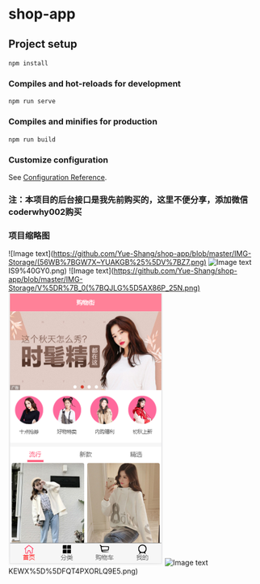 # shop-app

## Project setup
```
npm install
```

### Compiles and hot-reloads for development
```
npm run serve
```

### Compiles and minifies for production
```
npm run build
```

### Customize configuration
See [Configuration Reference](https://cli.vuejs.org/config/).

### 注：本项目的后台接口是我先前购买的，这里不便分享，添加微信coderwhy002购买
### 项目缩略图
![Image text](https://github.com/Yue-Shang/shop-app/blob/master/IMG-Storage/(56WB%7BGW7X~YUAKGB%25%5DV%7BZ7.png)
![Image text](https://github.com/Yue-Shang/shop-app/blob/master/IMG-Storage/5%24F%5B%5B20U7%5D%25N%246I)IS9%40GY0.png)
![Image text](https://github.com/Yue-Shang/shop-app/blob/master/IMG-Storage/V%5DR%7B_0(%7BQJLG%5D5AX86P_25N.png)
![Image text](https://github.com/Yue-Shang/shop-app/blob/master/IMG-Storage/ZAD%7B2SLCVDA4%5BFTD%25E%5D5%7BKQ.png)
![Image text](https://github.com/Yue-Shang/shop-app/blob/master/IMG-Storage/%7BDR)KEWX%5D%5DFQT4PXORLQ9E5.png)
